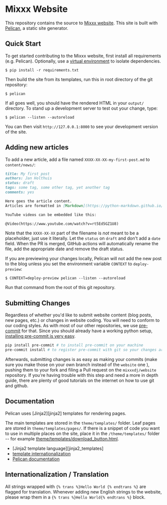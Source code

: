 # Mixxx Website

This repository contains the source to [Mixxx website][mixxx.org]. This site is
built with [Pelican][pelican], a static site generator.

## Quick Start

To get started contributing to the Mixxx website, first install all requirements
(e.g. Pelican). Optionally, use a [virtual environment][virtualenv] to isolate
dependencies.

    $ pip install -r requirements.txt

Then build the site from its templates, run this in root directory of the git
repository:

    $ pelican

If all goes well, you should have the rendered HTML in your `output/`
directory. To stand up a development server to test out your change, type:

    $ pelican --listen --autoreload

You can then visit ```http://127.0.0.1:8000``` to see your development version
of the site.

## Adding new articles

To add a new article, add a file named `XXXX-XX-XX-my-first-post.md` to `content/news/`:

```markdown
title: My first post
authors: Jan Holthuis
status: draft
tags: some tag, some other tag, yet another tag
comments: yes

Here goes the article content.
Articles are formatted in [Markdown](https://python-markdown.github.io/).

YouTube videos can be embedded like this:

@Video(https://www.youtube.com/watch?v=rt5Ed5GZ1U8)
```

Note that the `XXXX-XX-XX` part of the filename is *not* meant to be a placeholder, just use it literally.
Let the `status` on `draft` and don't add a `date` field.
When the PR is merged, GitHub actions will automatically rename the file, add the appropriate date and remove the draft status.

If you are previewing your changes locally, Pelican will not add the new post to the blog unless you set the environment variable `CONTEXT` to `deploy-preview`:

    $ CONTEXT=deploy-preview pelican --listen --autoreload

Run that command from the root of this git repository.

## Submitting Changes

Regardless of whether you'd like to submit website content (blog posts, new
pages, etc.) or changes in website coding. You will need to conform to our
coding styles. As with most of our other repositories, we use
[pre-commit](https://pre-commit.com/) for that. Since you should already have a
working python setup, [installing pre-commit is very
easy](https://pre-commit.com/#installation).

```bash
pip install pre-commit # to install pre-commit on your machine
pre-commit install # to register pre-commit with git so your changes are checked before committing ("pre-commit" so to speak :) )
```

Afterwards, submitting changes is as easy as making your commits (make sure you
make those on your own branch instead of the `website` one ), pushing them to
your fork and filing a Pull request on the `mixxxdj/website` repository. If
you're having trouble with this step and need a more in depth guide, there are
plenty of good tutorials on the internet on how to use git and github.

## Documentation

Pelican uses [Jinja2][jinja2] templates for rendering pages.

The main templates are stored in the `theme/templates/` folder. Leaf pages are
stored in `theme/templates/pages/`. If there is a snippet of code you want to
use in multiple places on the site, place it in the `/theme/templates/` folder
-- for example [theme/templates/download_button.html][download_button.html].

* [Jinja2 template language][jinja2_templates]
* [template internationalization][jinja2_template_i18n]
* [Pelican documentation][pelican_docs]

## Internationalization / Translation

All strings wrapped with `{% trans %}Hello World {% endtrans %}` are flagged
for translation. Whenever adding new English strings to the website, please
wrap them in a `{% trans %}Hello World{% endtrans %}` block.

[mixxx.org]: http://mixxx.org/
[pelican]: https://github.com/getpelican/pelican
[pelican_docs]: https://docs.getpelican.com/en/latest/
[django_templates]: https://jinja.palletsprojects.com/en/2.11.x/templates/
[jinja2_template_i18n]: https://jinja.palletsprojects.com/en/2.11.x/extensions/#i18n-extension
[download_button.html]: https://github.com/mixxxdj/website/blob/website/templates/download_button.html
[virtualenv]: https://packaging.python.org/guides/installing-using-pip-and-virtual-environments/#creating-a-virtual-environment
